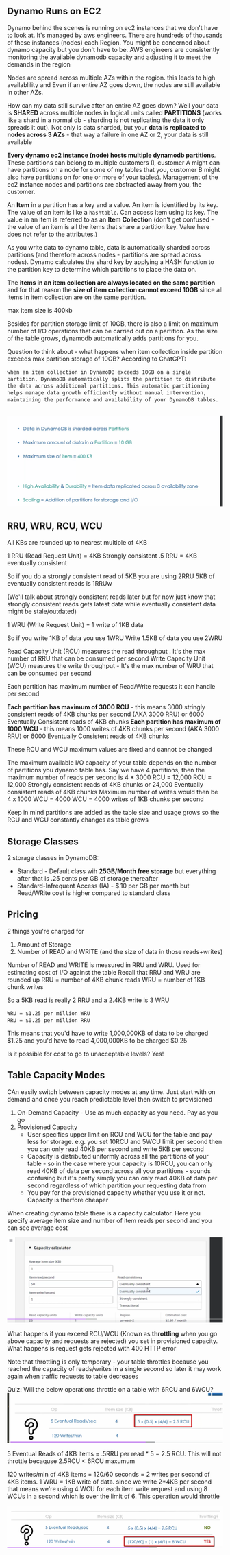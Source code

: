 ## Dynamo Runs on EC2
Dynamo behind the scenes is running on ec2 instances that we don't have to look at. It's managed by aws engineers.
There are hundreds of thousands of these instances (nodes) each Region. You might be concerned about dynamo capacity but you don't have to be. AWS engineers are consistently monitoring the available dynamodb capacity and adjusting it to meet the demands in the region

Nodes are spread across multiple AZs within the region. this leads to high availablility and Even if an entire AZ goes down, the nodes are still available in other AZs. 

How can my data still survive after an entire AZ goes down? Well your data is **SHARED** across multiple nodes in logical units called **PARTITIONS** (works like a shard in a normal db - sharding is not replicating the data it only spreads it out). Not only is data sharded, but your **data is replicated to nodes across 3 AZs** - that way a failure in one AZ or 2, your data is still available

**Every dynamo ec2 instance (node) hosts multiple dynamodb partitions**. These partitions can belong to multiple customers (I, customer A might can have partitions on a node for some of my tables that you, customer B might also have partitions on for one or more of your tables). Management of the ec2 instance nodes and partitions are abstracted away from you, the customer.

An **Item** in a partition has a key and a value. An item is identified by its key. The value of an item is like a `hashtable`. Can access Item using its key. The value in an item is referred to as an **Item Collection** (don't get confused - the value of an item is all the items that share a partition key. Value here does not refer to the attributes.)

As you write data to dynamo table, data is automatically sharded across partitions (and therefore across nodes - partitions are spread across nodes). Dynamo calculates the shard key by applying a HASH function to the partition key to determine which partitions to place the data on. 

The **items in an item collection are always located on the same partition** and for that reason the **size of item collection cannot exceed 10GB** since all items in item collection are on the same partition.

max item size is 400kb

Besides for partition storage limit of 10GB, there is also a limit on maximum number of I/O operations that can be carried out on a partition.
As the size of the table grows, dynamodb automatically adds partitions for you.

Question to think about - what happens when item collection inside partition exceeds max partition storage of 10GB? According to ChatGPT:

```
when an item collection in DynamoDB exceeds 10GB on a single partition, DynamoDB automatically splits the partition to distribute the data across additional partitions. This automatic partitioning helps manage data growth efficiently without manual intervention, maintaining the performance and availability of your DynamoDB tables.


```

![alt text](image.png)

## RRU, WRU, RCU, WCU

All KBs are rounded up to nearest multiple of 4KB

1 RRU (Read Request Unit) = 4KB Strongly consistent
.5 RRU = 4KB eventually consistent

So if you do a strongly consistent read of 5KB you are using 2RRU
5KB of eventually consistent reads is 1RRUw

(We'll talk about strongly consistent reads later but for now just know that strongly consistent reads gets latest data while eventually consistent data might be stale/outdated)

1 WRU (Write Request Unit) = 1 write of 1KB data

So if you write 1KB of data you use 1WRU
Write 1.5KB of data you use 2WRU


Read Capacity Unit (RCU) measures the read throughput . It's the max number of RRU that can be consumed per second
Write Capacity Unit (WCU) measures the write throughput - It's the max number of WRU that can be consumed per second

Each partition has maximum number of Read/Write requests it can handle per second

**Each partition has maximum of 3000 RCU** - this means 3000 stringly consistent reads of 4KB chunks per second (AKA 3000 RRU) or 6000 Eventually Consistent reads of 4KB chunks
**Each partition has maximum of 1000 WCU** - this means 1000 writes of 4KB chunks per second (AKA 3000 RRU) or 6000 Eventually Consistent reads of 4KB chunks

These RCU and WCU maximum values are fixed and cannot be changed

The maximum available I/O capacity of your table depends on the number of partitions you dynamo table has.
Say we have 4 partitions, then the maximum number of reads per second is 4 * 3000 RCU = 12,000 RCU = 12,000 Strongly consistent reads of 4KB chunks or 24,000 Eventually consistent reads of 4KB chunks
Maximum number of writes would then be 4 x 1000 WCU = 4000 WCU = 4000 writes of 1KB chunks per second

Keep in mind partitions are added as the table size and usage grows so the RCU and WCU constantly changes as table grows

## Storage Classes

2 storage classes in DynamoDB:
- Standard - Default class wih **25GB/Month free storage** but everything after that is .25 cents per GB of storage thereafter
- Standard-Infrequent Access (IA) - $.10 per GB per month but Read/WRite cost is higher compared to standard class 

## Pricing
2 things you're charged for
1. Amount of Storage
2. Number of READ and WRITE (and the size of data in those reads+writes)


Number of READ and WRITE is measured in RRU and WRU. Used for estimating cost of I/O against the table
Recall that RRU and WRU are rounded up 
RRU = number of 4KB chunk reads
WRU = number of 1KB chunk writes 

So a 5KB read is really 2 RRU
and a 2.4KB write is 3 WRU

```
WRU = $1.25 per million WRU
RRU = $0.25 per million RRU
```

This means that you'd have to write 1,000,000KB of data to be charged $1.25
and you'd have to read 4,000,000KB to be charged $0.25

Is it possible for cost to go to unacceptable levels? Yes! 
## Table Capacity Modes
CAn easily switch between capacity modes at any time. Just start with on demand and once you reach predictable level then switch to provisioned

1. On-Demand Capacity - Use as much capacity as you need. Pay as you go
2. Provisioned Capacity 
    - User specifies upper limit on RCU and WCU for the table and pay less for storage. e.g. you set 10RCU and 5WCU limit per second then you can only read 40KB per second and write 5KB per second
    - Capacity is distributed uniformly across all the partitions of your table - so in the case where your capacity is 10RCU, you can only read 40KB of data per second across all your partitions - sounds confusing but it's pretty simply you can only read 40KB of data per second regardless of which partition your requesting data from
    - You pay for the provisioned capacity whether you use it or not. Capacity is therfore cheaper


When creating dynamo table there is a capacity calculator. Here you specify average item size and number of item reads per second and you can see average cost

![alt text](image-1.png)


What happens if you exceed RCU/WCU (Known as **throttling** when you go above capacity and requests are rejected) you set in provisioned capacity. What happens is request gets rejected with 400 HTTP error

Note that throttling is only temporary - your table throttles because you reached the capacity of reads/writes in a single second so later it may work again when traffic requests to table decreases

Quiz: Will the below operations throttle on a table with 6RCU and 6WCU?
![alt text](image-2.png)

5 Eventual Reads of 4KB items = .5RRU per read * 5 = 2.5 RCU. This will not throttle becaquse 2.5RCU < 6RCU maxumum

120 writes/min of 4KB items = 120/60 seconds = 2 writes per second of 4KB items. 1 WRU = 1KB write of data. since we write 2*4KB per second that means we're using 4 WCU for each item write request and using 8 WCUs in a second which is over the limit of 6. This operation would throttle

![alt text](image-3.png)